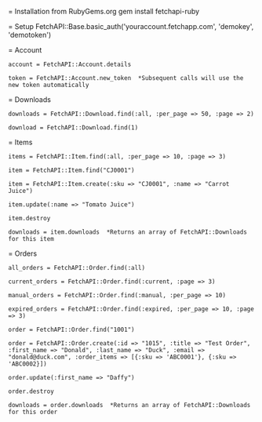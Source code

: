= Installation from RubyGems.org
	gem install fetchapi-ruby                                                   
 
                
= Setup
	FetchAPI::Base.basic_auth('youraccount.fetchapp.com', 'demokey', 'demotoken')
	
= Account

	account = FetchAPI::Account.details
	
	token = FetchAPI::Account.new_token  *Subsequent calls will use the new token automatically

= Downloads

	downloads = FetchAPI::Download.find(:all, :per_page => 50, :page => 2)
	
	download = FetchAPI::Download.find(1)
	

= Items

	items = FetchAPI::Item.find(:all, :per_page => 10, :page => 3)

	item = FetchAPI::Item.find("CJ0001")

	item = FetchAPI::Item.create(:sku => "CJ0001", :name => "Carrot Juice")
	
	item.update(:name => "Tomato Juice")
	
	item.destroy
	
	downloads = item.downloads  *Returns an array of FetchAPI::Downloads for this item

= Orders	

	all_orders = FetchAPI::Order.find(:all)            

	current_orders = FetchAPI::Order.find(:current, :page => 3)
	
	manual_orders = FetchAPI::Order.find(:manual, :per_page => 10)

	expired_orders = FetchAPI::Order.find(:expired, :per_page => 10, :page => 3)

	order = FetchAPI::Order.find("1001")
	
	order = FetchAPI::Order.create(:id => "1015", :title => "Test Order", :first_name => "Donald", :last_name => "Duck", :email => "donald@duck.com", :order_items => [{:sku => 'ABC0001'}, {:sku => 'ABC0002}])
	
	order.update(:first_name => "Daffy")
	
	order.destroy
	
	downloads = order.downloads  *Returns an array of FetchAPI::Downloads for this order
